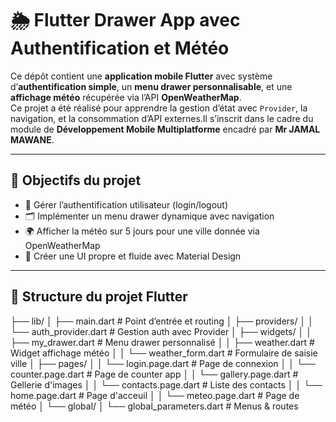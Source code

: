 # 🌦️ Flutter Drawer App avec Authentification et Météo

Ce dépôt contient une **application mobile Flutter** avec système d’**authentification simple**, un **menu drawer personnalisable**, et une **affichage météo** récupérée via l’API **OpenWeatherMap**.  
Ce projet a été réalisé pour apprendre la gestion d’état avec `Provider`, la navigation, et la consommation d’API externes.Il s’inscrit dans le cadre du module de **Développement Mobile Multiplatforme** encadré par **Mr JAMAL MAWANE**.


---

## 🎯 Objectifs du projet

- 🔐 Gérer l’authentification utilisateur (login/logout)
- 🗂️ Implémenter un menu drawer dynamique avec navigation
- 🌍 Afficher la météo sur 5 jours pour une ville donnée via OpenWeatherMap
- 🎨 Créer une UI propre et fluide avec Material Design

---

## 📂 Structure du projet Flutter
├── lib/
│ ├── main.dart # Point d’entrée et routing
│ ├── providers/
│ │ └── auth_provider.dart # Gestion auth avec Provider
│ ├── widgets/
│ │ ├── my_drawer.dart # Menu drawer personnalisé
│ │ ├── weather.dart # Widget affichage météo
│ │ └── weather_form.dart # Formulaire de saisie ville
│ ├── pages/
│ │ └── login.page.dart # Page de connexion
│ │ └── counter.page.dart # Page de counter app
│ │ └── gallery.page.dart # Gellerie d'images
│ │ └── contacts.page.dart # Liste des contacts
│ │ └── home.page.dart # Page d'acceuil
│ │ └── meteo.page.dart # Page de météo
│ └── global/
│ └── global_parameters.dart # Menus & routes
